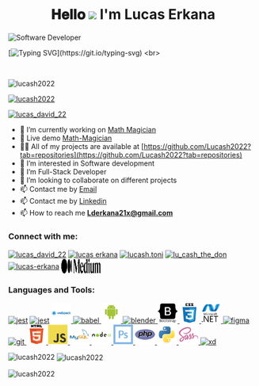 <h1 align='center' style = 'margin-top:50px'>𝐇𝐞𝐥𝐥𝐨 <img src="https://raw.githubusercontent.com/iampavangandhi/iampavangandhi/master/gifs/Hi.gif" width="30px"> I'm Lucas Erkana</h1>
<div >
  <img align="center" src="./GitProfile2.gif" alt="Software Developer">
  
</div>

[![Typing SVG](https://readme-typing-svg.demolab.com?font=Fira+Code&size=40&pause=1000&center=true&vCenter=true&width=1000&height=52&lines=Enrolled+in+Microverse;Front+End+Developer;)](https://git.io/typing-svg)
<br>

<br>
<p align="left"> <img src="https://komarev.com/ghpvc/?username=lucash2022&label=Profile%20views&color=0e75b6&style=flat" alt="lucash2022" /> </p>

<p align="left"> <a href="https://github.com/ryo-ma/github-profile-trophy"><img src="https://github-profile-trophy.vercel.app/?username=lucash2022" alt="lucash2022" /></a> </p>

<p align="left"> <a href="https://twitter.com/lucas_david_22" target="blank"><img src="https://img.shields.io/twitter/follow/lucas_david_22?logo=twitter&style=for-the-badge" alt="lucas_david_22" /></a> </p>

- 🔭 I’m currently working on [Math Magician](https://github.com/Lucash2022/math_magician_react)
- 🔭 Live demo [Math-Magician](https://lucash2022.github.io/math_magician_react/)
- 👨‍💻 All of my projects are available at [https://github.com/Lucash2022?tab=repositories](https://github.com/Lucash2022?tab=repositories)
- 👀 I’m interested in Software development
- 🌱 I’m Full-Stack Developer
- 💞️ I’m looking to collaborate on different projects
- 📫 Contact me by [Email](lederkana21x@gmail.com)
- 📫 Contact me by [Linkedin](https://www.linkedin.com/in/lucas-erkana-b30a0b3b/)
- 📫 How to reach me **Lderkana21x@gmail.com**

  
<h3 align="left">Connect with me:</h3>
<p align="left">
<a href="https://twitter.com/lucas_david_22" target="blank"><img align="center" src="https://raw.githubusercontent.com/rahuldkjain/github-profile-readme-generator/master/src/images/icons/Social/twitter.svg" alt="lucas_david_22" height="30" width="40" /></a>
<a href="https://linkedin.com/in/lucas erkana" target="blank"><img align="center" src="https://raw.githubusercontent.com/rahuldkjain/github-profile-readme-generator/master/src/images/icons/Social/linked-in-alt.svg" alt="lucas erkana" height="30" width="40" /></a>
<a href="https://fb.com/lucash.toni" target="blank"><img align="center" src="https://raw.githubusercontent.com/rahuldkjain/github-profile-readme-generator/master/src/images/icons/Social/facebook.svg" alt="lucash.toni" height="30" width="40" /></a>
<a href="https://instagram.com/lu_cash_the_don" target="blank"><img align="center" src="https://raw.githubusercontent.com/rahuldkjain/github-profile-readme-generator/master/src/images/icons/Social/instagram.svg" alt="lu_cash_the_don" height="30" width="40" /></a>
<a href="https://angel.co/u/lucas-erkana" target="blank"><img align="center" src="https://www.vectorlogo.zone/logos/angel/angel-ar21.svg" alt="lucas-erkana" height="30" width="60" /></a>
<a href="https://medium.com/@lderkana21x" target="blank"><img align="center" src="https://raw.githubusercontent.com/remarkablemark/assets/267408156e71fd7a00fd16e47035cf02d6ceb366/svgs/medium-logo.svg" alt="lderkana21x" height="30" width="80" /></a>
</p>



<h3 align="left">Languages and Tools:</h3>
<p align="left">
    <a href="https://reactjs.org/" target="_blank" rel="noreferrer"> <img src="https://www.vectorlogo.zone/logos/reactjs/reactjs-ar21.svg" alt="jest" width="40" height="40"/></a>  
  <a href="https://jestjs.io" target="_blank" rel="noreferrer"> <img src="https://www.vectorlogo.zone/logos/jestjsio/jestjsio-icon.svg" alt="jest" width="40" height="40"/></a> <a href="https://webpack.js.org" target="_blank" rel="noreferrer"> 
<img src="https://raw.githubusercontent.com/devicons/devicon/d00d0969292a6569d45b06d3f350f463a0107b0d/icons/webpack/webpack-original-wordmark.svg" alt="webpack" width="40" height="40"/> <a href="https://babeljs.io/" target="_blank" rel="noreferrer"> <img src="https://www.vectorlogo.zone/logos/babeljs/babeljs-icon.svg" alt="babel" width="40" height="40"/> <a href="https://developer.android.com" target="_blank" rel="noreferrer"> <img src="https://raw.githubusercontent.com/devicons/devicon/master/icons/android/android-original-wordmark.svg" alt="android" width="40" height="40"/> </a> <a href="https://www.blender.org/" target="_blank" rel="noreferrer"> <img src="https://download.blender.org/branding/community/blender_community_badge_white.svg" alt="blender" width="40" height="40"/> </a> <a href="https://getbootstrap.com" target="_blank" rel="noreferrer"> <img src="https://raw.githubusercontent.com/devicons/devicon/master/icons/bootstrap/bootstrap-plain-wordmark.svg" alt="bootstrap" width="40" height="40"/> </a> <a href="https://www.w3schools.com/css/" target="_blank" rel="noreferrer"> <img src="https://raw.githubusercontent.com/devicons/devicon/master/icons/css3/css3-original-wordmark.svg" alt="css3" width="40" height="40"/> </a> <a href="https://dotnet.microsoft.com/" target="_blank" rel="noreferrer"> <img src="https://raw.githubusercontent.com/devicons/devicon/master/icons/dot-net/dot-net-original-wordmark.svg" alt="dotnet" width="40" height="40"/> </a> <a href="https://www.figma.com/" target="_blank" rel="noreferrer"> <img src="https://www.vectorlogo.zone/logos/figma/figma-icon.svg" alt="figma" width="40" height="40"/> </a> <a href="https://git-scm.com/" target="_blank" rel="noreferrer"> <img src="https://www.vectorlogo.zone/logos/git-scm/git-scm-icon.svg" alt="git" width="40" height="40"/> </a> <a href="https://www.w3.org/html/" target="_blank" rel="noreferrer"> <img src="https://raw.githubusercontent.com/devicons/devicon/master/icons/html5/html5-original-wordmark.svg" alt="html5" width="40" height="40"/> </a> <a href="https://developer.mozilla.org/en-US/docs/Web/JavaScript" target="_blank" rel="noreferrer"> <img src="https://raw.githubusercontent.com/devicons/devicon/master/icons/javascript/javascript-original.svg" alt="javascript" width="40" height="40"/> </a> <a href="https://www.mysql.com/" target="_blank" rel="noreferrer"> <img src="https://raw.githubusercontent.com/devicons/devicon/master/icons/mysql/mysql-original-wordmark.svg" alt="mysql" width="40" height="40"/> </a> <a href="https://nodejs.org" target="_blank" rel="noreferrer"> <img src="https://raw.githubusercontent.com/devicons/devicon/master/icons/nodejs/nodejs-original-wordmark.svg" alt="nodejs" width="40" height="40"/> </a> <a href="https://www.photoshop.com/en" target="_blank" rel="noreferrer"> <img src="https://raw.githubusercontent.com/devicons/devicon/master/icons/photoshop/photoshop-line.svg" alt="photoshop" width="40" height="40"/> </a> <a href="https://www.php.net" target="_blank" rel="noreferrer"> <img src="https://raw.githubusercontent.com/devicons/devicon/master/icons/php/php-original.svg" alt="php" width="40" height="40"/> </a> <a href="https://www.python.org" target="_blank" rel="noreferrer"> <img src="https://raw.githubusercontent.com/devicons/devicon/master/icons/python/python-original.svg" alt="python" width="40" height="40"/> </a> <a href="https://sass-lang.com" target="_blank" rel="noreferrer"> <img src="https://raw.githubusercontent.com/devicons/devicon/master/icons/sass/sass-original.svg" alt="sass" width="40" height="40"/> </a> <a href="https://www.adobe.com/products/xd.html" target="_blank" rel="noreferrer"> <img src="https://cdn.worldvectorlogo.com/logos/adobe-xd.svg" alt="xd" width="40" height="40"/> </a> </p>

<p><img align="left" src="https://github-readme-stats.vercel.app/api/top-langs?username=lucash2022&show_icons=true&locale=en&layout=compact" alt="lucash2022" /></p>

<p>&nbsp;<img align="center" src="https://github-readme-stats.vercel.app/api?username=lucash2022&show_icons=true&locale=en" alt="lucash2022" /></p>

<p><img align="center" src="https://github-readme-streak-stats.herokuapp.com/?user=lucash2022&" alt="lucash2022" /></p>

